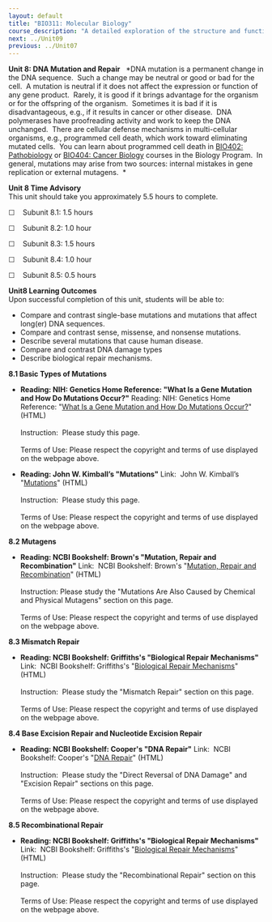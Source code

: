 ```yaml
---
layout: default
title: "BIO311: Molecular Biology"
course_description: "A detailed exploration of the structure and function of DNA and RNA and how these nucleic acids are used to form proteins, and their importance in genetics and inheritance. Special emphasis is placed on DNA replication, transcription, gene expression, mutation and repair, recombination, molecular techniques, and appropriate molecular models."
next: ../Unit09
previous: ../Unit07
---
```

**Unit 8: DNA Mutation and Repair** <span id="8"></span> 
*DNA mutation is a permanent change in the DNA sequence.  Such a change
may be neutral or good or bad for the cell.  A mutation is neutral if it
does not affect the expression or function of any gene product.  Rarely,
it is good if it brings advantage for the organism or for the offspring
of the organism.  Sometimes it is bad if it is disadvantageous, e.g., if
it results in cancer or other disease.  DNA polymerases have
proofreading activity and work to keep the DNA unchanged.  There are
cellular defense mechanisms in multi-cellular organisms, e.g.,
programmed cell death, which work toward eliminating mutated cells.  You
can learn about programmed cell death in [BIO402:
Pathobiology](http://www.saylor.org/courses/bio402/) or [BIO404: Cancer
Biology](http://www.saylor.org/courses/bio404/) courses in the Biology
Program.  In general, mutations may arise from two sources: internal
mistakes in gene replication or external mutagens.  *

**Unit 8 Time Advisory**  
This unit should take you approximately 5.5 hours to complete.  
  
 ☐    Subunit 8.1: 1.5 hours  
  
 ☐    Subunit 8.2: 1.0 hour  
  
 ☐    Subunit 8.3: 1.5 hours  
  
 ☐    Subunit 8.4: 1.0 hour  
  
 ☐    Subunit 8.5: 0.5 hours

**Unit8 Learning Outcomes**  
Upon successful completion of this unit, students will be able to:
-   Compare and contrast single-base mutations and mutations that affect
    long(er) DNA sequences.
-   Compare and contrast sense, missense, and nonsense mutations. 
-   Describe several mutations that cause human disease.
-   Compare and contrast DNA damage types
-   Describe biological repair mechanisms.

**8.1 Basic Types of Mutations** <span id="8.1"></span> 
-   **Reading: NIH: Genetics Home Reference: "What Is a Gene Mutation
    and How Do Mutations Occur?"**
    Reading: NIH: Genetics Home Reference: "[What Is a Gene Mutation and
    How Do Mutations
    Occur?](http://ghr.nlm.nih.gov/handbook/mutationsanddisorders/genemutation)"
    (HTML)  
        
     Instruction:  Please study this page.  
        
     Terms of Use: Please respect the copyright and terms of use
    displayed on the webpage above.

-   **Reading: John W. Kimball’s "Mutations"**
    Link:  John W. Kimball’s
    "[Mutations](http://users.rcn.com/jkimball.ma.ultranet/BiologyPages/M/Mutations.html)"
    (HTML)  
        
     Instruction:  Please study this page.  
        
     Terms of Use: Please respect the copyright and terms of use
    displayed on the webpage above.

**8.2 Mutagens** <span id="8.2"></span> 
-   **Reading: NCBI Bookshelf: Brown's "Mutation, Repair and
    Recombination"**
    Link:  NCBI Bookshelf: Brown's "[Mutation, Repair and
    Recombination](http://www.ncbi.nlm.nih.gov/books/NBK21114/)"
    (HTML)  
        
     Instruction: Please study the "Mutations Are Also Caused by
    Chemical and Physical Mutagens" section on this page.  
        
     Terms of Use: Please respect the copyright and terms of use
    displayed on the webpage above.

**8.3 Mismatch Repair** <span id="8.3"></span> 
-   **Reading: NCBI Bookshelf: Griffiths's "Biological Repair
    Mechanisms"**
    Link:  NCBI Bookshelf: Griffiths's "[Biological Repair
    Mechanisms](http://www.ncbi.nlm.nih.gov/books/NBK22004/#A2774)"
    (HTML)  
        
     Instruction:  Please study the "Mismatch Repair" section on this
    page.  
        
     Terms of Use: Please respect the copyright and terms of use
    displayed on the webpage above.

**8.4 Base Excision Repair and Nucleotide Excision Repair** <span
id="8.4"></span> 
-   **Reading: NCBI Bookshelf: Cooper's "DNA Repair"**
    Link:  NCBI Bookshelf: Cooper's "[DNA
    Repair](http://www.ncbi.nlm.nih.gov/books/NBK9900/)" (HTML)  
        
     Instruction:  Please study the "Direct Reversal of DNA Damage" and
    "Excision Repair" sections on this page.  
        
     Terms of Use: Please respect the copyright and terms of use
    displayed on the webpage above.

**8.5 Recombinational Repair** <span id="8.5"></span> 
-   **Reading: NCBI Bookshelf: Griffiths's "Biological Repair
    Mechanisms"**
    Link:  NCBI Bookshelf: Griffiths's "[Biological Repair
    Mechanisms](http://www.ncbi.nlm.nih.gov/books/NBK22004/#A2774)"
    (HTML)  
        
     Instruction:  Please study the "Recombinational Repair" section on
    this page.  
        
     Terms of Use: Please respect the copyright and terms of use
    displayed on the webpage above.


